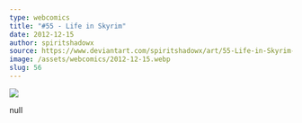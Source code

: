 ```yaml
---
type: webcomics
title: "#55 - Life in Skyrim"
date: 2012-12-15
author: spiritshadowx
source: https://www.deviantart.com/spiritshadowx/art/55-Life-in-Skyrim-343042657
image: /assets/webcomics/2012-12-15.webp
slug: 56
---
```


![](/assets/webcomics/2012-12-15.webp)

null
